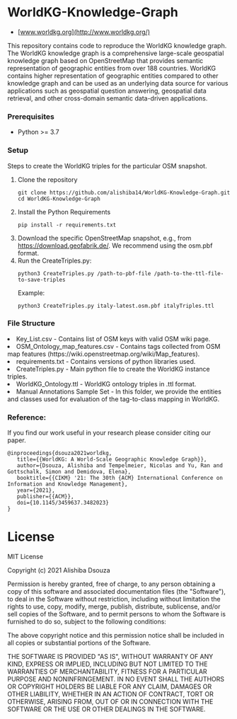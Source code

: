 # WorldKG-Knowledge-Graph 

- [www.worldkg.org](http://www.worldkg.org/)

This repository contains code to reproduce the WorldKG knowledge graph. 
The WorldKG knowledge graph is a comprehensive large-scale geospatial knowledge graph based on OpenStreetMap that provides semantic representation of geographic entities from over 188 countries. WorldKG contains higher representation of geographic entities compared to other knowledge graph and can be used as an underlying data source for various applications such as geospatial question answering, geospatial data retrieval, and other cross-domain semantic data-driven applications.

<h3>Prerequisites</h3>
<ul>
	<li>Python >= 3.7</li>
</ul>


<h3>Setup</h3>
<p>Steps to create the WorldKG triples for the particular OSM snapshot.</p>
<ol>
<li>Clone the repository
	    
	git clone https://github.com/alishiba14/WorldKG-Knowledge-Graph.git
	cd WorldKG-Knowledge-Graph
  
</li>
<li>Install the Python Requirements
	
	pip install -r requirements.txt
</li>


<li>Download the specific OpenStreetMap snapshot, e.g., from <a href="https://download.geofabrik.de/" target="_blank">https://download.geofabrik.de/</a>. We recommend using the osm.pbf format.</li>

<li>Run the CreateTriples.py:

	python3 CreateTriples.py /path-to-pbf-file /path-to-the-ttl-file-to-save-triples 
Example:

	python3 CreateTriples.py italy-latest.osm.pbf italyTriples.ttl
</li>
</ol>

<h3>File Structure</h3>

<li>Key_List.csv - Contains list of OSM keys with valid OSM wiki page.</li>
<li>OSM_Ontology_map_features.csv - Contains tags collected from OSM map features (https://wiki.openstreetmap.org/wiki/Map_features).</li>
<li>requirements.txt - Contains versions of python libraries used.</li>
<li>CreateTriples.py - Main python file to create the WorldKG instance triples.</li>
<li>WorldKG_Ontology.ttl - WorldKG ontology triples in .ttl format.</li>
<li>Manual Annotations Sample Set - In this folder, we provide the entities and classes used for evaluation of the tag-to-class mapping in WorldKG.</li>

### Reference:
If you find our work useful in your research please consider citing our paper.

```
@inproceedings{dsouza2021worldkg,
   title={{WorldKG: A World-Scale Geographic Knowledge Graph}},
   author={Dsouza, Alishiba and Tempelmeier, Nicolas and Yu, Ran and Gottschalk, Simon and Demidova, Elena},
   booktitle={{CIKM} '21: The 30th {ACM} International Conference on Information and Knowledge Management},
   year={2021},
   publisher={{ACM}},
   doi={10.1145/3459637.3482023}
}
```

# License
MIT License

Copyright (c) 2021 Alishiba Dsouza

Permission is hereby granted, free of charge, to any person obtaining a copy
of this software and associated documentation files (the "Software"), to deal
in the Software without restriction, including without limitation the rights
to use, copy, modify, merge, publish, distribute, sublicense, and/or sell
copies of the Software, and to permit persons to whom the Software is
furnished to do so, subject to the following conditions:

The above copyright notice and this permission notice shall be included in all
copies or substantial portions of the Software.

THE SOFTWARE IS PROVIDED "AS IS", WITHOUT WARRANTY OF ANY KIND, EXPRESS OR
IMPLIED, INCLUDING BUT NOT LIMITED TO THE WARRANTIES OF MERCHANTABILITY,
FITNESS FOR A PARTICULAR PURPOSE AND NONINFRINGEMENT. IN NO EVENT SHALL THE
AUTHORS OR COPYRIGHT HOLDERS BE LIABLE FOR ANY CLAIM, DAMAGES OR OTHER
LIABILITY, WHETHER IN AN ACTION OF CONTRACT, TORT OR OTHERWISE, ARISING FROM,
OUT OF OR IN CONNECTION WITH THE SOFTWARE OR THE USE OR OTHER DEALINGS IN THE
SOFTWARE.
